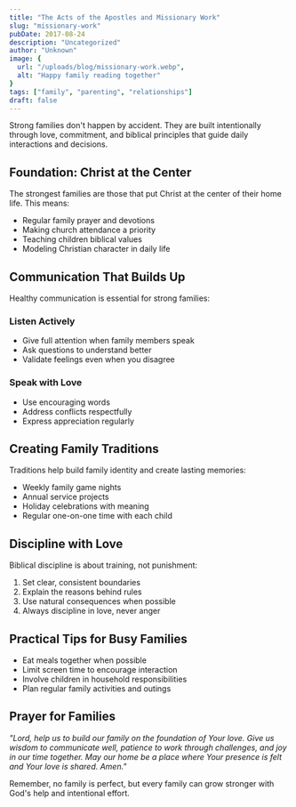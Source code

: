 ```yaml
---
title: "The Acts of the Apostles and Missionary Work"
slug: "missionary-work"
pubDate: 2017-08-24
description: "Uncategorized"
author: "Unknown"
image: {
  url: "/uploads/blog/missionary-work.webp",
  alt: "Happy family reading together"
}
tags: ["family", "parenting", "relationships"]
draft: false
---
```


Strong families don't happen by accident. They are built intentionally through love, commitment, and biblical principles that guide daily interactions and decisions.

## Foundation: Christ at the Center

The strongest families are those that put Christ at the center of their home life. This means:

- Regular family prayer and devotions
- Making church attendance a priority
- Teaching children biblical values
- Modeling Christian character in daily life

## Communication That Builds Up

Healthy communication is essential for strong families:

### Listen Actively
- Give full attention when family members speak
- Ask questions to understand better
- Validate feelings even when you disagree

### Speak with Love
- Use encouraging words
- Address conflicts respectfully
- Express appreciation regularly

## Creating Family Traditions

Traditions help build family identity and create lasting memories:

- Weekly family game nights
- Annual service projects
- Holiday celebrations with meaning
- Regular one-on-one time with each child

## Discipline with Love

Biblical discipline is about training, not punishment:

1. Set clear, consistent boundaries
2. Explain the reasons behind rules
3. Use natural consequences when possible
4. Always discipline in love, never anger

## Practical Tips for Busy Families

- Eat meals together when possible
- Limit screen time to encourage interaction
- Involve children in household responsibilities
- Plan regular family activities and outings

## Prayer for Families

*"Lord, help us to build our family on the foundation of Your love. Give us wisdom to communicate well, patience to work through challenges, and joy in our time together. May our home be a place where Your presence is felt and Your love is shared. Amen."*

Remember, no family is perfect, but every family can grow stronger with God's help and intentional effort.
